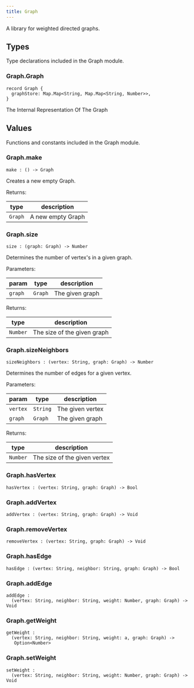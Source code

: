 ```yaml
---
title: Graph
---
```


A library for weighted directed graphs.

## Types

Type declarations included in the Graph module.

### Graph.**Graph**

```grain
record Graph {
  graphStore: Map.Map<String, Map.Map<String, Number>>,
}
```

The Internal Representation Of The Graph

## Values

Functions and constants included in the Graph module.

### Graph.**make**

```grain
make : () -> Graph
```

Creates a new empty Graph.

Returns:

|type|description|
|----|-----------|
|`Graph`|A new empty Graph|

### Graph.**size**

```grain
size : (graph: Graph) -> Number
```

Determines the number of vertex's in a given graph.

Parameters:

|param|type|description|
|-----|----|-----------|
|`graph`|`Graph`|The given graph|

Returns:

|type|description|
|----|-----------|
|`Number`|The size of the given graph|

### Graph.**sizeNeighbors**

```grain
sizeNeighbors : (vertex: String, graph: Graph) -> Number
```

Determines the number of edges for a given vertex.

Parameters:

|param|type|description|
|-----|----|-----------|
|`vertex`|`String`|The given vertex|
|`graph`|`Graph`|The given graph|

Returns:

|type|description|
|----|-----------|
|`Number`|The size of the given vertex|

### Graph.**hasVertex**

```grain
hasVertex : (vertex: String, graph: Graph) -> Bool
```

### Graph.**addVertex**

```grain
addVertex : (vertex: String, graph: Graph) -> Void
```

### Graph.**removeVertex**

```grain
removeVertex : (vertex: String, graph: Graph) -> Void
```

### Graph.**hasEdge**

```grain
hasEdge : (vertex: String, neighbor: String, graph: Graph) -> Bool
```

### Graph.**addEdge**

```grain
addEdge :
  (vertex: String, neighbor: String, weight: Number, graph: Graph) -> Void
```

### Graph.**getWeight**

```grain
getWeight :
  (vertex: String, neighbor: String, weight: a, graph: Graph) ->
   Option<Number>
```

### Graph.**setWeight**

```grain
setWeight :
  (vertex: String, neighbor: String, weight: Number, graph: Graph) -> Void
```

